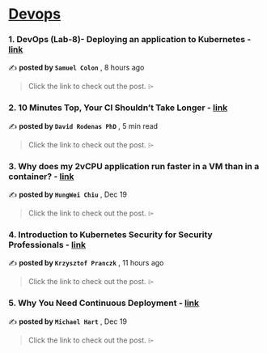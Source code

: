 
<h1><a href=https://medium.com/tag/devops/recommended target="_blank" rel="noopener noreferrer">Devops</a></h1>
<h3>1. DevOps (Lab-8)- Deploying an application to Kubernetes - <a href=https://medium.com/@samuel.colon.jr/devops-lab-8-deploying-an-application-to-kubernetes-c9e3411b4a07?source=tag_recommended_feed---------0-84----------devops----------7d40cd0e_f694_4785_949e_a44419818211------- target="_blank" rel="noopener noreferrer">link</a></h3>

✍️ **posted by `Samuel Colon`** <date> , 8 hours ago</date>

<blockquote>Click the link to check out the post. ⌲</blockquote>

<h3>2. 10 Minutes Top, Your CI Shouldn’t Take Longer - <a href=https://medium.com/@drpicox/10-minutes-top-your-ci-shouldnt-take-longer-723ec18bee7c?source=tag_recommended_feed---------1-107----------devops----------7d40cd0e_f694_4785_949e_a44419818211------- target="_blank" rel="noopener noreferrer">link</a></h3>

✍️ **posted by `David Rodenas PhD`** <date> , 5 min read</date>

<blockquote>Click the link to check out the post. ⌲</blockquote>

<h3>3. Why does my 2vCPU application run faster in a VM than in a container? - <a href=https://medium.com/@hwchiu/why-does-my-2vcpu-application-run-faster-in-a-vm-than-in-a-container-6438ffaba245?source=tag_recommended_feed---------2-85----------devops----------7d40cd0e_f694_4785_949e_a44419818211------- target="_blank" rel="noopener noreferrer">link</a></h3>

✍️ **posted by `HungWei Chiu`** <date> , Dec 19</date>

<blockquote>Click the link to check out the post. ⌲</blockquote>

<h3>4. Introduction to Kubernetes Security for Security Professionals - <a href=https://medium.com/itnext/introduction-to-kubernetes-security-for-security-professionals-a61b424f7a2a?source=tag_recommended_feed---------3-84----------devops----------7d40cd0e_f694_4785_949e_a44419818211------- target="_blank" rel="noopener noreferrer">link</a></h3>

✍️ **posted by `Krzysztof Pranczk`** <date> , 11 hours ago</date>

<blockquote>Click the link to check out the post. ⌲</blockquote>

<h3>5. Why You Need Continuous Deployment - <a href=https://medium.com/@hart-michael/why-you-need-continuous-deployment-93d7b5936523?source=tag_recommended_feed---------4-107----------devops----------7d40cd0e_f694_4785_949e_a44419818211------- target="_blank" rel="noopener noreferrer">link</a></h3>

✍️ **posted by `Michael Hart`** <date> , Dec 19</date>

<blockquote>Click the link to check out the post. ⌲</blockquote>

